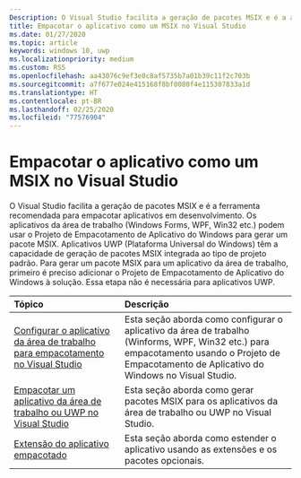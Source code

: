 ```yaml
---
Description: O Visual Studio facilita a geração de pacotes MSIX e é a abordagem recomendada para os aplicativos em desenvolvimento.
title: Empacotar o aplicativo como um MSIX no Visual Studio
ms.date: 01/27/2020
ms.topic: article
keywords: windows 10, uwp
ms.localizationpriority: medium
ms.custom: RS5
ms.openlocfilehash: aa43076c9ef3e0c8af5735b7a01b39c11f2c703b
ms.sourcegitcommit: a7f677e024e415168f8bf0080f4e115307833a1d
ms.translationtype: HT
ms.contentlocale: pt-BR
ms.lasthandoff: 02/25/2020
ms.locfileid: "77576904"
---
```

# <a name="package-your-app-as-an-msix-in-visual-studio"></a>Empacotar o aplicativo como um MSIX no Visual Studio

O Visual Studio facilita a geração de pacotes MSIX e é a ferramenta recomendada para empacotar aplicativos em desenvolvimento. Os aplicativos da área de trabalho (Windows Forms, WPF, Win32 etc.) podem usar o Projeto de Empacotamento de Aplicativo do Windows para gerar um pacote MSIX. Aplicativos UWP (Plataforma Universal do Windows) têm a capacidade de geração de pacotes MSIX integrada ao tipo de projeto padrão. Para gerar um pacote MSIX para um aplicativo da área de trabalho, primeiro é preciso adicionar o Projeto de Empacotamento de Aplicativo do Windows à solução. Essa etapa não é necessária para aplicativos UWP.

|Tópico| Descrição |
|:---|:---|
|[Configurar o aplicativo da área de trabalho para empacotamento no Visual Studio](desktop-to-uwp-packaging-dot-net.md)| Esta seção aborda como configurar o aplicativo da área de trabalho (Winforms, WPF, Win32 etc.) para empacotamento usando o Projeto de Empacotamento de Aplicativo do Windows no Visual Studio. | 
|[Empacotar um aplicativo da área de trabalho ou UWP no Visual Studio](../package/packaging-uwp-apps.md)| Esta seção aborda como gerar pacotes MSIX para os aplicativos da área de trabalho ou UWP no Visual Studio.|
|[Extensão do aplicativo empacotado](extend-overview.md)| Esta seção aborda como estender o aplicativo usando as extensões e os pacotes opcionais.|

